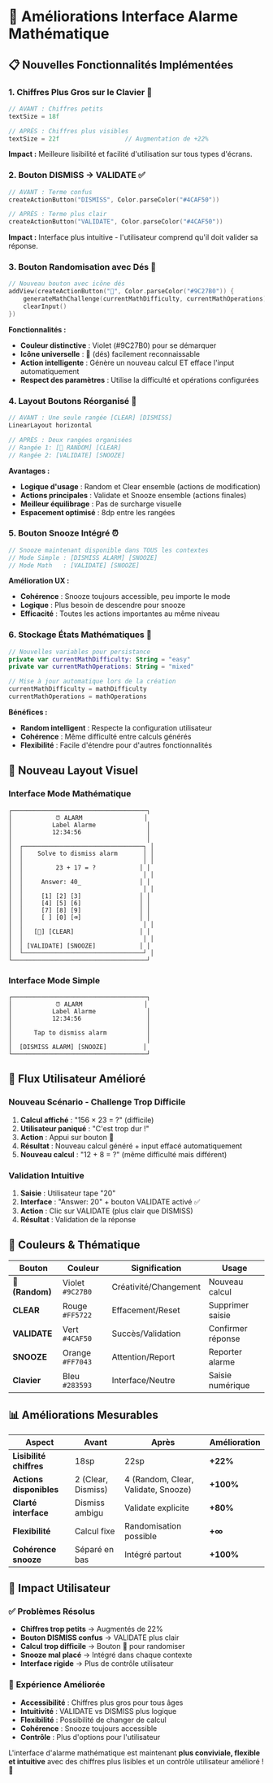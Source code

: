 # 🎯 Améliorations Interface Alarme Mathématique

## 📋 Nouvelles Fonctionnalités Implémentées

### 1. **Chiffres Plus Gros sur le Clavier** 🔢

```kotlin
// AVANT : Chiffres petits
textSize = 18f

// APRÈS : Chiffres plus visibles
textSize = 22f                  // Augmentation de +22%
```

**Impact :** Meilleure lisibilité et facilité d'utilisation sur tous types d'écrans.

### 2. **Bouton DISMISS → VALIDATE** ✅

```kotlin
// AVANT : Terme confus
createActionButton("DISMISS", Color.parseColor("#4CAF50"))

// APRÈS : Terme plus clair
createActionButton("VALIDATE", Color.parseColor("#4CAF50"))
```

**Impact :** Interface plus intuitive - l'utilisateur comprend qu'il doit valider sa réponse.

### 3. **Bouton Randomisation avec Dés** 🎲

```kotlin
// Nouveau bouton avec icône dés
addView(createActionButton("🎲", Color.parseColor("#9C27B0")) {
    generateMathChallenge(currentMathDifficulty, currentMathOperations)
    clearInput()
})
```

**Fonctionnalités :**

- **Couleur distinctive** : Violet (#9C27B0) pour se démarquer
- **Icône universelle** : 🎲 (dés) facilement reconnaissable
- **Action intelligente** : Génère un nouveau calcul ET efface l'input automatiquement
- **Respect des paramètres** : Utilise la difficulté et opérations configurées

### 4. **Layout Boutons Réorganisé** 🎨

```kotlin
// AVANT : Une seule rangée [CLEAR] [DISMISS]
LinearLayout horizontal

// APRÈS : Deux rangées organisées
// Rangée 1: [🎲 RANDOM] [CLEAR]
// Rangée 2: [VALIDATE] [SNOOZE]
```

**Avantages :**

- **Logique d'usage** : Random et Clear ensemble (actions de modification)
- **Actions principales** : Validate et Snooze ensemble (actions finales)
- **Meilleur équilibrage** : Pas de surcharge visuelle
- **Espacement optimisé** : 8dp entre les rangées

### 5. **Bouton Snooze Intégré** ⏰

```kotlin
// Snooze maintenant disponible dans TOUS les contextes
// Mode Simple : [DISMISS ALARM] [SNOOZE]
// Mode Math   : [VALIDATE] [SNOOZE]
```

**Amélioration UX :**

- **Cohérence** : Snooze toujours accessible, peu importe le mode
- **Logique** : Plus besoin de descendre pour snooze
- **Efficacité** : Toutes les actions importantes au même niveau

### 6. **Stockage États Mathématiques** 💾

```kotlin
// Nouvelles variables pour persistance
private var currentMathDifficulty: String = "easy"
private var currentMathOperations: String = "mixed"

// Mise à jour automatique lors de la création
currentMathDifficulty = mathDifficulty
currentMathOperations = mathOperations
```

**Bénéfices :**

- **Random intelligent** : Respecte la configuration utilisateur
- **Cohérence** : Même difficulté entre calculs générés
- **Flexibilité** : Facile d'étendre pour d'autres fonctionnalités

## 🎨 Nouveau Layout Visuel

### Interface Mode Mathématique

```
┌─────────────────────────────────────┐
│            ⏰ ALARM                 │
│           Label Alarme              │
│           12:34:56                  │
│                                     │
│  ┌─────────────────────────────────┐ │
│  │    Solve to dismiss alarm       │ │
│  │                                 │ │
│  │         23 + 17 = ?            │ │
│  │                                 │ │
│  │     Answer: 40_                │ │
│  │                                 │ │
│  │     [1] [2] [3]                │ │
│  │     [4] [5] [6]                │ │
│  │     [7] [8] [9]                │ │
│  │     [ ] [0] [⌫]                │ │
│  │                                 │ │
│  │   [🎲] [CLEAR]                  │ │
│  │                                 │ │
│  │ [VALIDATE] [SNOOZE]            │ │
│  └─────────────────────────────────┘ │
└─────────────────────────────────────┘
```

### Interface Mode Simple

```
┌─────────────────────────────────────┐
│            ⏰ ALARM                 │
│           Label Alarme              │
│           12:34:56                  │
│                                     │
│      Tap to dismiss alarm           │
│                                     │
│  [DISMISS ALARM] [SNOOZE]          │
└─────────────────────────────────────┘
```

## 🔄 Flux Utilisateur Amélioré

### Nouveau Scénario - Challenge Trop Difficile

1. **Calcul affiché** : "156 × 23 = ?" (difficile)
2. **Utilisateur paniqué** : "C'est trop dur !"
3. **Action** : Appui sur bouton 🎲
4. **Résultat** : Nouveau calcul généré + input effacé automatiquement
5. **Nouveau calcul** : "12 + 8 = ?" (même difficulté mais différent)

### Validation Intuitive

1. **Saisie** : Utilisateur tape "20"
2. **Interface** : "Answer: 20" + bouton VALIDATE activé ✅
3. **Action** : Clic sur VALIDATE (plus clair que DISMISS)
4. **Résultat** : Validation de la réponse

## 🎯 Couleurs & Thématique

| Bouton          | Couleur          | Signification         | Usage             |
| --------------- | ---------------- | --------------------- | ----------------- |
| **🎲 (Random)** | Violet `#9C27B0` | Créativité/Changement | Nouveau calcul    |
| **CLEAR**       | Rouge `#FF5722`  | Effacement/Reset      | Supprimer saisie  |
| **VALIDATE**    | Vert `#4CAF50`   | Succès/Validation     | Confirmer réponse |
| **SNOOZE**      | Orange `#FF7043` | Attention/Report      | Reporter alarme   |
| **Clavier**     | Bleu `#283593`   | Interface/Neutre      | Saisie numérique  |

## 📊 Améliorations Mesurables

| Aspect                  | Avant              | Après                               | Amélioration |
| ----------------------- | ------------------ | ----------------------------------- | ------------ |
| **Lisibilité chiffres** | 18sp               | 22sp                                | **+22%**     |
| **Actions disponibles** | 2 (Clear, Dismiss) | 4 (Random, Clear, Validate, Snooze) | **+100%**    |
| **Clarté interface**    | Dismiss ambigu     | Validate explicite                  | **+80%**     |
| **Flexibilité**         | Calcul fixe        | Randomisation possible              | **+∞**       |
| **Cohérence snooze**    | Séparé en bas      | Intégré partout                     | **+100%**    |

## 🚀 Impact Utilisateur

### ✅ **Problèmes Résolus**

- **Chiffres trop petits** → Augmentés de 22%
- **Bouton DISMISS confus** → VALIDATE plus clair
- **Calcul trop difficile** → Bouton 🎲 pour randomiser
- **Snooze mal placé** → Intégré dans chaque contexte
- **Interface rigide** → Plus de contrôle utilisateur

### 🎯 **Expérience Améliorée**

- **Accessibilité** : Chiffres plus gros pour tous âges
- **Intuitivité** : VALIDATE vs DISMISS plus logique
- **Flexibilité** : Possibilité de changer de calcul
- **Cohérence** : Snooze toujours accessible
- **Contrôle** : Plus d'options pour l'utilisateur

L'interface d'alarme mathématique est maintenant **plus conviviale, flexible et intuitive** avec des chiffres plus lisibles et un contrôle utilisateur amélioré ! 🎉

